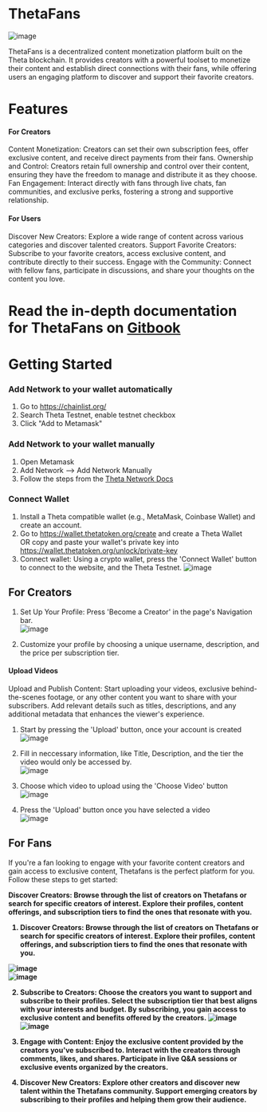 # ThetaFans

![image](https://github.com/JustUzair/ThetaFans/assets/100609687/2e295ae3-0664-47ed-b92d-8757505a6503)

ThetaFans is a decentralized content monetization platform built on the Theta blockchain. It provides creators with a powerful toolset to monetize their content and establish direct connections with their fans, while offering users an engaging platform to discover and support their favorite creators.

# Features
#### For Creators
Content Monetization: Creators can set their own subscription fees, offer exclusive content, and receive direct payments from their fans.
Ownership and Control: Creators retain full ownership and control over their content, ensuring they have the freedom to manage and distribute it as they choose.
Fan Engagement: Interact directly with fans through live chats, fan communities, and exclusive perks, fostering a strong and supportive relationship.
#### For Users
Discover New Creators: Explore a wide range of content across various categories and discover talented creators.
Support Favorite Creators: Subscribe to your favorite creators, access exclusive content, and contribute directly to their success.
Engage with the Community: Connect with fellow fans, participate in discussions, and share your thoughts on the content you love.
# Read the in-depth documentation for ThetaFans on [Gitbook](https://thetafans.gitbook.io/thetafans-docs/)

# Getting Started 
### Add Network to your wallet automatically
1. Go to https://chainlist.org/
2. Search Theta Testnet, enable testnet checkbox
3. Click "Add to Metamask"

### Add Network to your wallet manually
1. Open Metamask
2. Add Network --> Add Network Manually
3. Follow the steps from the [Theta Network Docs](https://docs.thetatoken.org/docs/web3-stack-metamask)
### Connect Wallet
1. Install a Theta compatible wallet (e.g., MetaMask, Coinbase Wallet) and create an account.
2. Go to https://wallet.thetatoken.org/create and create a Theta Wallet <br/>
OR copy and paste your wallet's private key into https://wallet.thetatoken.org/unlock/private-key
3. Connect wallet: Using a crypto wallet, press the 'Connect Wallet' button to connect to the website, and the Theta Testnet. 
![image](https://github.com/JustUzair/ThetaFans/assets/100609687/3c1430e1-3bbd-4a6f-b379-8c143e689fc4)


## For Creators

1. Set Up Your Profile: Press 'Become a Creator' in the page's Navigation bar. <br/>
![image](https://github.com/JustUzair/ThetaFans/assets/100609687/de713861-debe-4e0b-b84d-d7e371a77fc4)

2. Customize your profile by choosing a unique username, description, and the price per subscription tier. 

#### Upload Videos

Upload and Publish Content: Start uploading your videos, exclusive behind-the-scenes footage, or any other content you want to share with your subscribers. Add relevant details such as titles, descriptions, and any additional metadata that enhances the viewer's experience.

1. Start by pressing the 'Upload' button, once your account is created <br/>
![image](https://github.com/JustUzair/ThetaFans/assets/100609687/5d0e1319-0880-4a6d-8a7e-5998c271e295)

2. Fill in neccessary information, like Title, Description, and the tier the video would only be accessed by. <br/>
![image](https://github.com/JustUzair/ThetaFans/assets/100609687/31f17af2-d03b-4b02-bd6f-4156ff20eaa3)

3. Choose which video to upload using the 'Choose Video' button <br/>
![image](https://github.com/JustUzair/ThetaFans/assets/100609687/a5fed5fb-15ea-4730-b6e2-e7f50baa96b7)

4. Press the 'Upload' button once you have selected a video <br/>
![image](https://github.com/JustUzair/ThetaFans/assets/100609687/6f5ea121-2ca1-4b6e-8d79-b7751204d108)

## For Fans

If you're a fan looking to engage with your favorite content creators and gain access to exclusive content, Thetafans is the perfect platform for you. Follow these steps to get started:

<b>Discover Creators:<b/> Browse through the list of creators on Thetafans or search for specific creators of interest. Explore their profiles, content offerings, and subscription tiers to find the ones that resonate with you.

1. Discover Creators: Browse through the list of creators on Thetafans or search for specific creators of interest. Explore their profiles, content offerings, and subscription tiers to find the ones that resonate with you.
  
 ![image](https://github.com/JustUzair/ThetaFans/assets/100609687/26dac372-2dde-4e1b-a3fa-3b096def0557) <br/>
![image](https://github.com/JustUzair/ThetaFans/assets/100609687/3217c1db-5010-4028-b276-08b029832c8f)
  
2. Subscribe to Creators: Choose the creators you want to support and subscribe to their profiles. Select the subscription tier that best aligns with your interests and budget. By subscribing, you gain access to exclusive content and benefits offered by the creators.
![image](https://github.com/JustUzair/ThetaFans/assets/100609687/91e4d262-354e-4f5f-8dcd-07a352af4286)
  ![image](https://github.com/JustUzair/ThetaFans/assets/100609687/2192872a-de75-46d4-88e5-0eb0ddb7c1db)

3. Engage with Content: Enjoy the exclusive content provided by the creators you've subscribed to. Interact with the creators through comments, likes, and shares. Participate in live Q&A sessions or exclusive events organized by the creators.
 
4. Discover New Creators: Explore other creators and discover new talent within the Thetafans community. Support emerging creators by subscribing to their profiles and helping them grow their audience.
